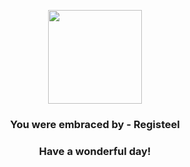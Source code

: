 <p align="center">
    <img src="https://raw.githubusercontent.com/PokeAPI/sprites/master/sprites/pokemon/379.png" width="150" height="150">
</p>
<h3 align="center">You were embraced by - <b>Registeel</b></h3>
<h3 align="center">Have a wonderful day!</h3>
